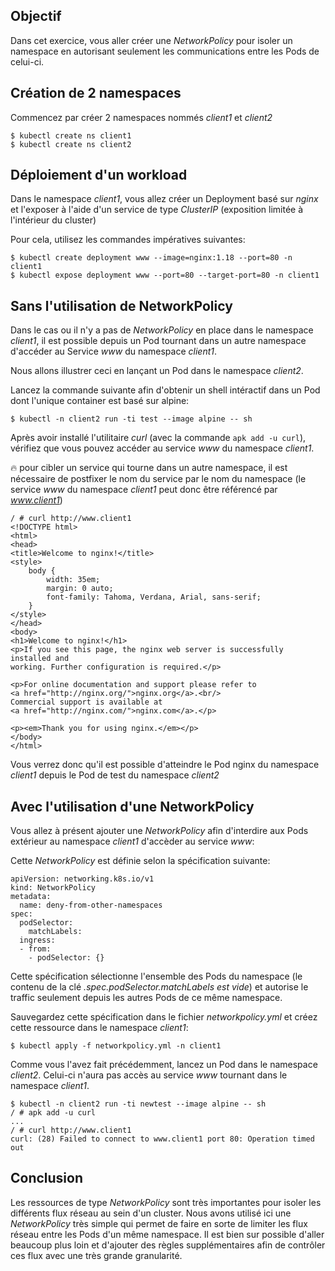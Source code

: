 ## Objectif

Dans cet exercice, vous aller créer une *NetworkPolicy* pour isoler un namespace en autorisant seulement les communications entre les Pods de celui-ci.

## Création de 2 namespaces

Commencez par créer 2 namespaces nommés *client1* et *client2*

```
$ kubectl create ns client1
$ kubectl create ns client2
```

## Déploiement d'un workload

Dans le namespace *client1*, vous allez créer un Deployment basé sur *nginx* et l'exposer à l'aide d'un service de type *ClusterIP* (exposition limitée à l'intérieur du cluster)

Pour cela, utilisez les commandes impératives suivantes:

```
$ kubectl create deployment www --image=nginx:1.18 --port=80 -n client1
$ kubectl expose deployment www --port=80 --target-port=80 -n client1
```

## Sans l'utilisation de NetworkPolicy

Dans le cas ou il n'y a pas de *NetworkPolicy* en place dans le namespace *client1*, il est possible depuis un Pod tournant dans un autre namespace d'accéder au Service *www* du namespace *client1*.

Nous allons illustrer ceci en lançant un Pod dans le namespace *client2*.

Lancez la commande suivante afin d'obtenir un shell intéractif dans un Pod dont l'unique container est basé sur alpine:

```
$ kubectl -n client2 run -ti test --image alpine -- sh 
```

Après avoir installé l'utilitaire *curl* (avec la commande ```apk add -u curl```), vérifiez que vous pouvez accéder au service *www* du namespace *client1*.

:fire: pour cibler un service qui tourne dans un autre namespace, il est nécessaire de postfixer le nom du service par le nom du namespace (le service *www* du namespace *client1* peut donc être référencé par *www.client1*)

```
/ # curl http://www.client1
<!DOCTYPE html>
<html>
<head>
<title>Welcome to nginx!</title>
<style>
    body {
        width: 35em;
        margin: 0 auto;
        font-family: Tahoma, Verdana, Arial, sans-serif;
    }
</style>
</head>
<body>
<h1>Welcome to nginx!</h1>
<p>If you see this page, the nginx web server is successfully installed and
working. Further configuration is required.</p>

<p>For online documentation and support please refer to
<a href="http://nginx.org/">nginx.org</a>.<br/>
Commercial support is available at
<a href="http://nginx.com/">nginx.com</a>.</p>

<p><em>Thank you for using nginx.</em></p>
</body>
</html>
```

Vous verrez donc qu'il est possible d'atteindre le Pod nginx du namespace *client1* depuis le Pod de test du namespace *client2*

## Avec l'utilisation d'une NetworkPolicy

Vous allez à présent ajouter une *NetworkPolicy* afin d'interdire aux Pods extérieur au namespace *client1* d'accèder au service *www*:

Cette *NetworkPolicy* est définie selon la spécification suivante:

```
apiVersion: networking.k8s.io/v1
kind: NetworkPolicy
metadata:
  name: deny-from-other-namespaces
spec:
  podSelector:
    matchLabels:
  ingress:
  - from:
    - podSelector: {}
```

Cette spécification sélectionne l'ensemble des Pods du namespace (le contenu de la clé *.spec.podSelector.matchLabels est vide*) et autorise le traffic seulement depuis les autres Pods de ce même namespace.

Sauvegardez cette spécification dans le fichier *networkpolicy.yml* et créez cette ressource dans le namespace *client1*:

```
$ kubectl apply -f networkpolicy.yml -n client1
```

Comme vous l'avez fait précédemment, lancez un Pod dans le namespace *client2*. Celui-ci n'aura pas accès au service *www* tournant dans le namespace *client1*.

```
$ kubectl -n client2 run -ti newtest --image alpine -- sh
/ # apk add -u curl
...
/ # curl http://www.client1
curl: (28) Failed to connect to www.client1 port 80: Operation timed out
````

## Conclusion

Les ressources de type *NetworkPolicy* sont très importantes pour isoler les différents flux réseau au sein d'un cluster. Nous avons utilisé ici une *NetworkPolicy* très simple qui permet de faire en sorte de limiter les flux réseau entre les Pods d'un même namespace. Il est bien sur possible d'aller beaucoup plus loin et d'ajouter des règles supplémentaires afin de contrôler ces flux avec une très grande granularité.